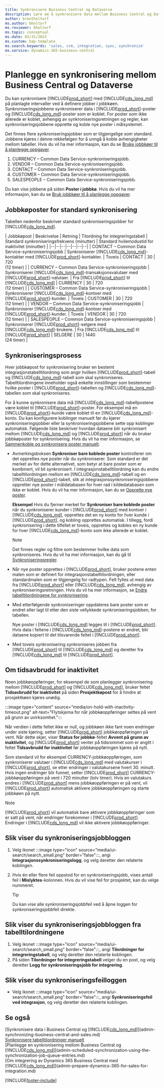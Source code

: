 ```yaml
---
title: Synkronisere Business Central og Dataverse
description: Lære om å synkronisere data mellom Business Central og Dataverse.
author: brentholtorf
ms.author: bholtorf
ms.reviewer: bholtorf
ms.topic: conceptual
ms.date: 03/31/2023
ms.custom: bap-template
ms.search.keywords: 'sales, crm, integration, sync, synchronize'
ms.service: dynamics-365-business-central
---
```


# <a name="scheduling-a-synchronization-between-business-central-and-dataverse"></a>Planlegge en synkronisering mellom Business Central og Dataverse

Du kan synkronisere [!INCLUDE[prod_short](includes/prod_short.md)] med [!INCLUDE[cds_long_md](includes/cds_long_md.md)] på planlagte intervaller ved å definere jobber i jobbkøen. Synkroniseringsjobbene synkroniserer data i [!INCLUDE[prod_short](includes/prod_short.md)]-poster og [!INCLUDE[cds_long_md](includes/cds_long_md.md)]-poster som er koblet. For poster som ikke allerede er koblet, avhengig av synkroniseringsretningen og regler, kan synkroniseringsjobbene opprette og koble nye poster i målsystemet.

Det finnes flere synkroniseringsjobber som er tilgjengelige som standard. Jobbene kjøres i denne rekkefølgen for å unngå å koble avhengigheter mellom tabeller. Hvis du vil ha mer informasjon, kan du se [Bruke jobbkøer til å planlegge oppgaver](admin-job-queues-schedule-tasks.md).

1. CURRENCY – Common Data Service-synkroniseringsjobb.
2. VENDOR – Common Data Service-synkroniseringsjobb.
3. CONTACT – Common Data Service-synkroniseringsjobb.
4. CUSTOMER – Common Data Service-synkroniseringsjobb.
5. SALESPEOPLE – Common Data Service-synkroniseringsjobb.

Du kan vise jobbene på siden **Poster i jobbkø**. Hvis du vil ha mer informasjon, kan du se [Bruk jobbkøer til å planlegge oppgaver](admin-job-queues-schedule-tasks.md).

## <a name="default-synchronization-job-queue-entries"></a>Jobbkøposter for standard synkronisering

Tabellen nedenfor beskriver standard synkroniseringsjobber for [!INCLUDE[cds_long_md](includes/cds_long_md.md)].  

| Jobbkøpost | Beskrivelse | Retning | Tilordning for integreringstabell | Standard synkroniseringsfrekvens (minutter) | Standard hvilemodustid for inaktivitet (minutter) |
|--|--|--|--|--|--|--|
| CONTACT – Common Data Service-synkroniseringsjobb | Synkroniserer [!INCLUDE[cds_long_md](includes/cds_long_md.md)]-kontakter med [!INCLUDE[prod_short](includes/prod_short.md)]-kontakter. | Toveis | CONTACT | 30 | 720 <br>(12 timer) |
| CURRENCY – Common Data Service-synkroniseringsjobb | Synkroniserer [!INCLUDE[cds_long_md](includes/cds_long_md.md)]-transaksjonsvalutaer med [!INCLUDE[prod_short](includes/prod_short.md)]-valutaer. | Fra [!INCLUDE[prod_short](includes/prod_short.md)] til [!INCLUDE[cds_long_md](includes/cds_long_md.md)] | CURRENCY | 30 | 720 <br> (12 timer) |
| CUSTOMER – Common Data Service-synkroniseringsjobb | Synkroniserer [!INCLUDE[cds_long_md](includes/cds_long_md.md)]-kontoer med [!INCLUDE[prod_short](includes/prod_short.md)]-kunder. | Toveis | CUSTOMER | 30 | 720<br> (12 timer) |
| VENDOR – Common Data Service-synkroniseringsjobb | Synkroniserer [!INCLUDE[cds_long_md](includes/cds_long_md.md)]-kontoer med [!INCLUDE[prod_short](includes/prod_short.md)]-kunder. | Toveis | VENDOR | 30 | 720<br> (12 timer) |
| SALESPEOPLE – Common Data Service-synkroniseringsjobb | Synkroniserer [!INCLUDE[prod_short](includes/prod_short.md)]-selgere med [!INCLUDE[cds_long_md](includes/cds_long_md.md)]-brukere. | Fra [!INCLUDE[cds_long_md](includes/cds_long_md.md)] til [!INCLUDE[prod_short](includes/prod_short.md)] | SELGERE | 30 | 1440<br> (24 timer) |

## <a name="synchronization-process"></a>Synkroniseringsprosess

Hver jobbkøpost for synkronisering bruker en bestemt integrasjonstabelltilordning som angir hvilken [!INCLUDE[prod_short](includes/prod_short.md)]-tabell og [!INCLUDE[cds_long_md](includes/cds_long_md.md)]-tabell som skal synkroniseres. Tabelltilordningene inneholder også enkelte innstillinger som bestemmer hvilke poster i [!INCLUDE[prod_short](includes/prod_short.md)]-tabellen og [!INCLUDE[cds_long_md](includes/cds_long_md.md)]-tabellen som skal synkroniseres.  

For å kunne synkronisere data må [!INCLUDE[cds_long_md](includes/cds_long_md.md)]-tabellpostene være koblet til [!INCLUDE[prod_short](includes/prod_short.md)]-poster. For eksempel må en [!INCLUDE[prod_short](includes/prod_short.md)]-kunde være koblet til en [!INCLUDE[cds_long_md](includes/cds_long_md.md)]-konto. Du kan konfigurere koblinger manuelt før du kjører synkroniseringsjobber eller la synkroniseringsjobbene sette opp koblinger automatisk. Følgende liste beskriver hvordan dataene blir synkronisert mellom [!INCLUDE[cds_long_md](includes/cds_long_md.md)] og [!INCLUDE[prod_short](includes/prod_short.md)] når du bruker jobbkøposter for synkronisering. Hvis du vil ha mer informasjon, se [Sammenkoble og synkronisere poster manuelt](admin-how-to-couple-and-synchronize-records-manually.md).

- Avmerkingsboksen **Synkroniser bare koblede poster** kontrollerer om det opprettes nye poster når du synkroniserer. Som standard er det merket av for dette alternativet, som betyr at bare poster som er kombinert, vil bli synkronisert. I integrasjonstabelltilordning kan du endre tabelltilordningen mellom en [!INCLUDE[cds_long_md](includes/cds_long_md.md)]-tabell og en [!INCLUDE[prod_short](includes/prod_short.md)]-tabell, slik at integrasjonssynkroniseringsjobbene oppretter nye poster i måldatabasen for hver rad i kildedatabasen som ikke er koblet. Hvis du vil ha mer informasjon, kan du se [Opprette nye poster](admin-how-to-modify-table-mappings-for-synchronization.md#create-new-records).

    **Eksempel** Hvis du fjerner merket for **Synkroniser bare koblede poster** når du synkroniserer kunder i [!INCLUDE[prod_short](includes/prod_short.md)] med kontoer i [!INCLUDE[cds_long_md](includes/cds_long_md.md)], opprettes det en ny konto for hver kunde i [!INCLUDE[prod_short](includes/prod_short.md)], og kobling opprettes automatisk. I tillegg, fordi synkronisering i dette tilfellet er toveis, opprettes og kobles en ny kunde for hver [!INCLUDE[cds_long_md](includes/cds_long_md.md)]-konto som ikke allerede er koblet.  

    > [!NOTE]  
    > Det finnes regler og filtre som bestemmer hvilke data som synkroniseres. Hvis du vil ha mer informasjon, kan du gå til [Synkroniseringsregler](admin-synchronizing-business-central-and-sales.md).

- Når nye poster opprettes i [!INCLUDE[prod_short](includes/prod_short.md)], bruker postene enten malen som er definert for integrasjonstabelltilordningen, eller standardmalen som er tilgjengelig for radtypen. Felt fylles ut med data fra [!INCLUDE[prod_short](includes/prod_short.md)] eller [!INCLUDE[cds_long_md](includes/cds_long_md.md)], avhengig av synkroniseringsretningen. Hvis du vil ha mer informasjon, se [Endre tabelltilordningene for synkronisering](admin-how-to-modify-table-mappings-for-synchronization.md).  

- Med etterfølgende synkroniseringer oppdateres bare poster som er endret eller lagt til etter den siste vellykkede synkroniseringsjobben, for tabellen.  

     Nye poster i [!INCLUDE[cds_long_md](includes/cds_long_md.md)] legges til i [!INCLUDE[prod_short](includes/prod_short.md)]. Hvis data i feltene i [!INCLUDE[cds_long_md](includes/cds_long_md.md)]-postene er endret, blir dataene kopiert til det tilsvarende feltet i [!INCLUDE[prod_short](includes/prod_short.md)].  

- Med toveis synkronisering synkroniseres jobben fra [!INCLUDE[prod_short](includes/prod_short.md)] til [!INCLUDE[cds_long_md](includes/cds_long_md.md)] og deretter fra [!INCLUDE[cds_long_md](includes/cds_long_md.md)] til [!INCLUDE[prod_short](includes/prod_short.md)].

## <a name="about-inactivity-timeouts"></a>Om tidsavbrudd for inaktivitet

Noen jobbkøoppføringer, for eksempel de som planlegger synkronisering mellom [!INCLUDE[prod_short](includes/prod_short.md)] og [!INCLUDE[cds_long_md](includes/cds_long_md.md)], bruker feltet **Tidsavbrudd for inaktivitet** på siden **Prosjektkøpost** for å hindre at prosjektkøen kjøres unødig.  

:::image type="content" source="media/on-hold-with-inactivity-timeout.png" alt-text="Flytskjema for når jobbkøoppføringer settes på vent på grunn av uvirksomhet.":::

Når verdien i dette feltet ikke er null, og jobbkøen ikke fant noen endringer under siste kjøring, setter [!INCLUDE[prod_short](includes/prod_short.md)] jobbkøoppføringen på vent. Når dette skjer, viser **Status for jobbkø**-feltet **Avvent på grunn av inaktivitet**, og [!INCLUDE[prod_short](includes/prod_short.md)] venter på tidsrommet som er angitt i feltet **Tidsavbrudd for inaktivitet** før jobbkøoppføringen kjøres på nytt.  

Som standard vil for eksempel CURRENCY-jobbkøoppføringen, som synkroniserer valutaer i [!INCLUDE[cds_long_md](includes/cds_long_md.md)] med valutakurser i [!INCLUDE[prod_short](includes/prod_short.md)], se etter endringer i valutakursene hvert 30. minutt. Hvis ingen endringer blir funnet, setter [!INCLUDE[prod_short](includes/prod_short.md)] CURRENCY-jobbkøoppføringen på vent i 720 minutter (tolv timer). Hvis en valutakurs endres i [!INCLUDE[prod_short](includes/prod_short.md)] mens jobbkøoppføringen er på vent, vil [!INCLUDE[prod_short](includes/prod_short.md)] automatisk aktivere jobbkøoppføringen og starte jobbkøen på nytt. 

> [!Note]
> [!INCLUDE[prod_short](includes/prod_short.md)] vil automatisk bare aktivere jobbkøoppføringer som er satt på vent, når endringer forekommer i [!INCLUDE[prod_short](includes/prod_short.md)]. Endringer i [!INCLUDE[cds_long_md](includes/cds_long_md.md)] vil ikke aktivere jobbkøoppføringer.

## <a name="to-view-the-synchronization-job-log"></a>Slik viser du synkroniseringsjobbloggen

1. Velg ikonet :::image type="icon" source="media/ui-search/search_small.png" border="false":::, angi **Integrasjonssynkroniseringslogg**, og velg deretter den relaterte koblingen.
2. Hvis én eller flere feil oppstod for en synkroniseringsjobb, vises antall feil i **Mislyktes**-kolonnen. Hvis du vil vise feil for prosjektet, kan du velge nummeret.  

    > [!TIP]  
    > Du kan vise alle synkroniseringsjobbfeil ved å åpne loggen for synkroniseringsjobbfeil direkte.

## <a name="to-view-the-synchronization-job-log-from-the-table-mappings"></a>Slik viser du synkroniseringsjobbloggen fra tabelltilordningene

1. Velg ikonet :::image type="icon" source="media/ui-search/search_small.png" border="false":::, angi **Tilordninger for integreringstabell**, og velg deretter den relaterte koblingen.
2. På siden **Tilordninger for integreringstabell** velger du en post, og velg deretter **Logg for synkroniseringsjobb for integrering**.  

## <a name="to-view-the-synchronization-error-log"></a>Slik viser du synkroniseringsfeilloggen

- Velg ikonet :::image type="icon" source="media/ui-search/search_small.png" border="false":::, angi **Synkroniseringsfeil ved integrasjon**, og velg deretter den relaterte koblingen.

## <a name="see-also"></a>Se også

[Synkronisere data i Business Central og [!INCLUDE[cds_long_md](includes/cds_long_md.md)]](admin-synchronizing-business-central-and-sales.md)  
[Synkronisere tabelltilordninger manuelt](admin-manual-synchronization-of-table-mappings.md)  
[Planlegge en synkronisering mellom Business Central og [!INCLUDE[cds_long_md](includes/cds_long_md.md)]](admin-scheduled-synchronization-using-the-synchronization-job-queue-entries.md)  
[Om integrering av Dynamics 365 Business Central med [!INCLUDE[cds_long_md](includes/cds_long_md.md)]](admin-prepare-dynamics-365-for-sales-for-integration.md)  


[!INCLUDE[footer-include](includes/footer-banner.md)]
